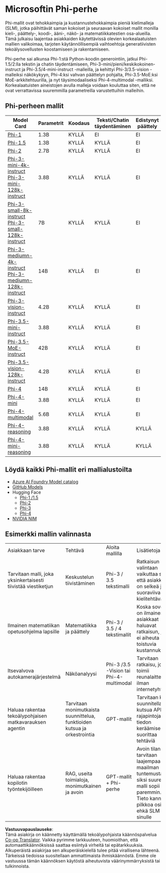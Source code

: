 <!--
CO_OP_TRANSLATOR_METADATA:
{
  "original_hash": "b5d936ffe4dfbab2244f6eb21b11f3b3",
  "translation_date": "2025-07-16T18:35:12+00:00",
  "source_file": "md/01.Introduction/01/01.PhiFamily.md",
  "language_code": "fi"
}
-->
# Microsoftin Phi-perhe

Phi-mallit ovat tehokkaimpia ja kustannustehokkaimpia pieniä kielimalleja (SLM), jotka päihittävät saman kokoiset ja seuraavan kokoiset mallit monilla kieli-, päättely-, koodi-, ääni-, näkö- ja matematiikkatestien osa-alueilla. Tämä julkaisu laajentaa asiakkaiden käytettävissä olevien korkealaatuisten mallien valikoimaa, tarjoten käytännöllisempiä vaihtoehtoja generatiivisten tekoälysovellusten koostamiseen ja rakentamiseen.

Phi-perhe sai alkunsa Phi-1:stä Python-koodin generointiin, jatkui Phi-1.5/2:lla tekstin ja chatin täydentämiseen, Phi-3-mini/pieni/keskikokoinen-instruct ja Phi-3.5/4-mini-instruct -malleilla, ja kehittyi Phi-3/3.5-vision -malleiksi näkökykyyn, Phi-4:ksi vahvan päättelyn pohjalta, Phi-3.5-MoE:ksi MoE-arkkitehtuurilla, ja nyt täysimodaaliseksi Phi-4-multimodal -malliksi. Korkealaatuisten aineistojen avulla malleja voidaan kouluttaa siten, että ne ovat verrattavissa suuremmilla parametreilla varustettuihin malleihin.

## Phi-perheen mallit

<div style="font-size:8px">

| Model Card |Parametrit|Koodaus|Teksti/Chatin täydentäminen|Edistynyt päättely| Näkö | Ääni | MoE
| - | -  | - | - |- |- |- |- |
|[Phi-1](https://huggingface.co/microsoft/phi-1)|1.3B| KYLLÄ| EI | EI |EI |EI |EI |
|[Phi-1.5](https://huggingface.co/microsoft/phi-1_5)|1.3B| KYLLÄ|KYLLÄ| EI |EI |EI |EI |
|[Phi-2](https://huggingface.co/microsoft/phi-1_5)|2.7B| KYLLÄ|KYLLÄ| EI |EI |EI |EI |
|[Phi-3-mini-4k-instruct](https://huggingface.co/microsoft/Phi-3-mini-4k-instruct)<br/>[Phi-3-mini-128k-instruct](https://huggingface.co/microsoft/Phi-3-mini-128k-instruct)|3.8B| KYLLÄ|KYLLÄ| EI |EI |EI |EI |
|[Phi-3-small-8k-instruct](https://huggingface.co/microsoft/Phi-3-small-8k-instruct)<br/>[Phi-3-small-128k-instruct](https://huggingface.co/microsoft/Phi-3-small-128k-instruct)<br/>|7B| KYLLÄ|KYLLÄ| EI |EI |EI |EI |
|[Phi-3-mediumn-4k-instruct](https://huggingface.co/microsoft/Phi-3-medium-4k-instruct)<br>[Phi-3-mediumn-128k-instruct](https://huggingface.co/microsoft/Phi-3-medium-128k-instruct)|14B|KYLLÄ|EI| EI |EI |EI |EI |
|[Phi-3-vision-instruct](https://huggingface.co/microsoft/Phi-3-vision-128k-instruct)|4.2B|KYLLÄ|KYLLÄ|EI |EI |EI |EI |
|[Phi-3.5-mini-instruct](https://huggingface.co/microsoft/Phi-3.5-mini-instruct)|3.8B|KYLLÄ|KYLLÄ| EI |EI |EI |EI |
|[Phi-3.5-MoE-instruct](https://huggingface.co/microsoft/Phi-3.5-MoE-instruct)|42B|KYLLÄ|KYLLÄ| EI |EI |EI |KYLLÄ |
|[Phi-3.5-vision-128k-instruct](https://huggingface.co/microsoft/Phi-3.5-vision-instruct)|4.2B|KYLLÄ|KYLLÄ| EI |KYLLÄ |EI |EI |
|[Phi-4](https://huggingface.co/microsoft/phi-4)|14B|KYLLÄ|KYLLÄ| EI |EI |EI |EI |
|[Phi-4-mini](https://huggingface.co/microsoft/Phi-4-mini-instruct)|3.8B|KYLLÄ|KYLLÄ| EI |EI |EI |EI |
|[Phi-4-multimodal](https://huggingface.co/microsoft/Phi-4-multimodal-instruct)|5.6B|KYLLÄ|KYLLÄ| EI |KYLLÄ |KYLLÄ |EI |
|[Phi-4-reasoning](../../../../../md/01.Introduction/01)|3.8B|KYLLÄ|KYLLÄ| KYLLÄ |EI |EI |EI |
|[Phi-4-mini-reasoning](../../../../../md/01.Introduction/01)|3.8B|KYLLÄ|KYLLÄ| KYLLÄ |EI |EI |EI |

</div>

## **Löydä kaikki Phi-mallit eri mallialustoilta**

- [Azure AI Foundry Model catalog](https://ai.azure.com/explore/models?selectedCollection=phi)
- [GitHub Models](https://github.com/marketplace?query=Phi&type=models)
- Hugging Face
  - [Phi-1 /1.5](https://huggingface.co/collections/microsoft/phi-1-6626e29134744e94e222d572)
  - [Phi-2](https://huggingface.co/microsoft/phi-2)
  - [Phi-3](https://huggingface.co/collections/microsoft/phi-3-6626e15e9585a200d2d761e3)
  - [Phi-4](https://huggingface.co/collections/microsoft/phi-4-677e9380e514feb5577a40e4) 
- [NVIDIA NIM](https://build.nvidia.com/search?q=Phi)
 
## Esimerkki mallin valinnasta

| | | | |
|-|-|-|-|
|Asiakkaan tarve|Tehtävä|Aloita mallilla|Lisätietoja|
|Tarvitaan malli, joka yksinkertaisesti tiivistää viestiketjun|Keskustelun tiivistäminen|Phi-3 / 3.5 tekstimalli|Ratkaisun valintaan vaikuttaa se, että asiakkaalla on selkeä ja suoraviivainen kielitehtävä|
|Ilmainen matematiikan opetusohjelma lapsille|Matematiikka ja päättely|Phi-3 / 3.5 / 4 tekstimallit|Koska sovellus on ilmainen, asiakkaat haluavat ratkaisun, joka ei aiheuta toistuvia kustannuksia|
|Itsevalvova autokamerajärjestelmä|Näköanalyysi|Phi-3 /3.5 -Vision tai Phi-4-multimodal|Tarvitaan ratkaisu, joka toimii reunalaitteella ilman internetyhteyttä|
|Haluaa rakentaa tekoälypohjaisen matkavarauksen agentin|Tarvitaan monimutkaista suunnittelua, funktioiden kutsua ja orkestrointia|GPT-mallit|Tarvitaan kyky suunnitella, kutsua API-rajapintoja tiedon keräämiseksi ja suorittaa tehtäviä|
|Haluaa rakentaa kopilotin työntekijöilleen|RAG, useita toimialoja, monimutkainen ja avoin|GPT-mallit + Phi-perhe|Avoin tilanne, tarvitaan laajempaa maailman tuntemusta, siksi suurempi malli sopii paremmin. Tieto kannattaa pilkkoa osiin, ehkä SLM sopii sinulle|

**Vastuuvapauslauseke**:  
Tämä asiakirja on käännetty käyttämällä tekoälypohjaista käännöspalvelua [Co-op Translator](https://github.com/Azure/co-op-translator). Vaikka pyrimme tarkkuuteen, huomioithan, että automaattikäännöksissä saattaa esiintyä virheitä tai epätarkkuuksia. Alkuperäistä asiakirjaa sen alkuperäiskielellä tulee pitää virallisena lähteenä. Tärkeissä tiedoissa suositellaan ammattimaista ihmiskäännöstä. Emme ole vastuussa tämän käännöksen käytöstä aiheutuvista väärinymmärryksistä tai tulkinnoista.